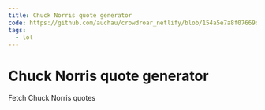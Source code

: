 ```yaml
---
title: Chuck Norris quote generator
code: https://github.com/auchau/crowdroar_netlify/blob/154a5e7a8f07669da6cdcf932eebdc123a3b38d8/src/lambda/async-chuck-norris.js
tags: 
  - lol
---
```


# Chuck Norris quote generator

Fetch Chuck Norris quotes
